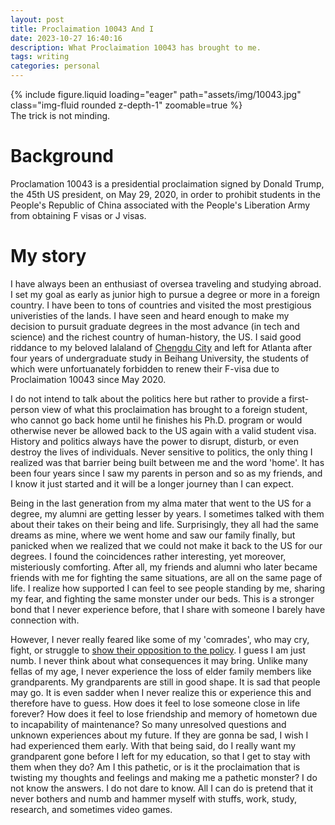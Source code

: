 ```yaml
---
layout: post
title: Proclaimation 10043 And I
date: 2023-10-27 16:40:16
description: What Proclaimation 10043 has brought to me.
tags: writing
categories: personal
---
```

<div class="row mt-3">
    <div class="col-sm mt-3 mt-md-0">
        {% include figure.liquid loading="eager" path="assets/img/10043.jpg" class="img-fluid rounded z-depth-1" zoomable=true %}
    </div>
</div>
<div class="caption">
    The trick is not minding.
</div>


# Background
Proclamation 10043 is a presidential proclaimation signed by Donald Trump, the 45th US president, on May 29, 2020, in order to prohibit students in the People's Republic of China associated with the People's Liberation Army from obtaining F visas or J visas.

# My story
I have always been an enthusiast of oversea traveling and studying abroad. I set my goal as early as junior high to pursue a degree or more in a foreign country. I have been to tons of countries and visited the most prestigious univeristies of the lands. I have seen and heard enough to make my decision to pursuit graduate degrees in the most advance (in tech and science) and the richest country of human-history, the US. I said good riddance to my beloved lalaland of [Chengdu City](https://www.google.com/maps/place/Chengdu,+Sichuan,+China/@30.6587199,103.9107381,11z/data=!3m1!4b1!4m6!3m5!1s0x36efc52300447721:0xb98652ce2e240e02!8m2!3d30.5722599!4d104.0665099!16zL20vMDE2djQ2?entry=ttu) and left for Atlanta after four years of undergraduate study in Beihang University, the students of which were unfortuanately forbidden to renew their F-visa due to Proclaimation 10043 since May 2020.

I do not intend to talk about the politics here but rather to provide a first-person view of what this proclaimation has brought to a foreign student, who cannot go back home until he finishes his Ph.D. program or would otherwise never be allowed back to the US again with a valid student visa. History and politics always have the power to disrupt, disturb, or even destroy the lives of individuals. Never sensitive to politics, the only thing I realized was that barrier being built between me and the word 'home'. It has been four years since I saw my parents in person and so as my friends, and I know it just started and it will be a longer journey than I can expect.

Being in the last generation from my alma mater that went to the US for a degree, my alumni are getting lesser by years. I sometimes talked with them about their takes on their being and life. Surprisingly, they all had the same dreams as mine, where we went home and saw our family finally, but panicked when we realized that we could not make it back to the US for our degrees. I found the coincidences rather interesting, yet moreover, misteriously comforting. After all, my friends and alumni who later became friends with me for fighting the same situations, are all on the same page of life. I realize how supported I can feel to see people standing by me, sharing my fear, and fighting the same monster under our beds. This is a stronger bond that I never experience before, that I share with someone I barely have connection with.

However, I never really feared like some of my 'comrades', who may cry, fight, or struggle to [show their opposition to the policy](https://www.10043.org/). I guess I am just numb. I never think about what consequences it may bring. Unlike many fellas of my age, I never experience the loss of elder family members like grandparents. My grandparents are still in good shape. It is sad that people may go. It is even sadder when I never realize this or experience this and therefore have to guess. How does it feel to lose someone close in life forever? How does it feel to lose friendship and memory of hometown due to incapability of maintenance? So many unresolved questions and unknown experiences about my future. If they are gonna be sad, I wish I had experienced them early. With that being said, do I really want my grandparent gone before I left for my education, so that I get to stay with them when they do? Am I this pathetic, or is it the proclaimation that is twisting my thoughts and feelings and making me a pathetic monster? I do not know the answers. I do not dare to know. All I can do is pretend that it never bothers and numb and hammer myself with stuffs, work, study, research, and sometimes video games.